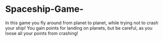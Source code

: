 # Spaceship-Game-
In this game you fly around from planet to planet, while trying not to crash your ship! You gain points for landing on planets, but be careful, as you loose all your points from crashing!
